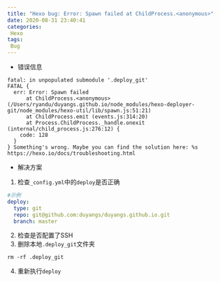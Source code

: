 ```yaml
---
title: "Hexo bug: Error: Spawn failed at ChildProcess.<anonymous>"
date: 2020-08-31 23:40:41
categories: 
 Hexo
tags: 
 Bug
---
```


- 错误信息

```
fatal: in unpopulated submodule '.deploy_git'
FATAL {
  err: Error: Spawn failed
      at ChildProcess.<anonymous> (/Users/ryandu/duyangs.github.io/node_modules/hexo-deployer-git/node_modules/hexo-util/lib/spawn.js:51:21)
      at ChildProcess.emit (events.js:314:20)
      at Process.ChildProcess._handle.onexit (internal/child_process.js:276:12) {
    code: 128
  }
} Something's wrong. Maybe you can find the solution here: %s https://hexo.io/docs/troubleshooting.html
```



- 解决方案

1. 检查`_config.yml`中的`deploy`是否正确

```yaml
#示例
deploy:
  type: git
  repo: git@github.com:duyangs/duyangs.github.io.git
  branch: master
```



2. 检查是否配置了SSH
3. 删除本地`.deploy_git`文件夹

```
rm -rf .deploy_git
```

4. 重新执行`deploy`

